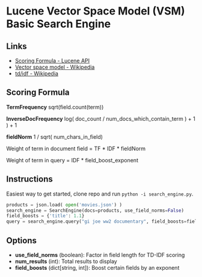 # Lucene Vector Space Model (VSM) Basic Search Engine

## Links

- [Scoring Formula - Lucene API](https://lucene.apache.org/core/8_0_0/core/org/apache/lucene/search/similarities/TFIDFSimilarity.html)
- [Vector space model - Wikipedia](https://en.wikipedia.org/wiki/Vector_space_model)
- [td/idf - Wikipedia](https://en.wikipedia.org/wiki/Tf%E2%80%93idf)

## Scoring Formula

**TermFrequency** sqrt(field.count(term))

**InverseDocFrequency** log( doc_count / num_docs_which_contain_term ) + 1 ) + 1

**fieldNorm** 1 / sqrt( num_chars_in_field)

Weight of term in document field = TF * IDF * fieldNorm

Weight of term in query = IDF * field_boost_exponent

## Instructions

Easiest way to get started, clone repo and run `python -i search_engine.py`.

```python
products = json.load( open('movies.json') )
search_engine = SearchEngine(docs=products, use_field_norms=False)
field_boosts = {'title': 1.1}
query = search_engine.query("gi joe ww2 documentary", field_boosts=field_boosts, num_results=10)
```

## Options

- **use_field_norms** (boolean): Factor in field length for TD-IDF scoring
- **num_results** (int): Total results to display
- **field_boosts** (dict[string, int]): Boost certain fields by an exponent
